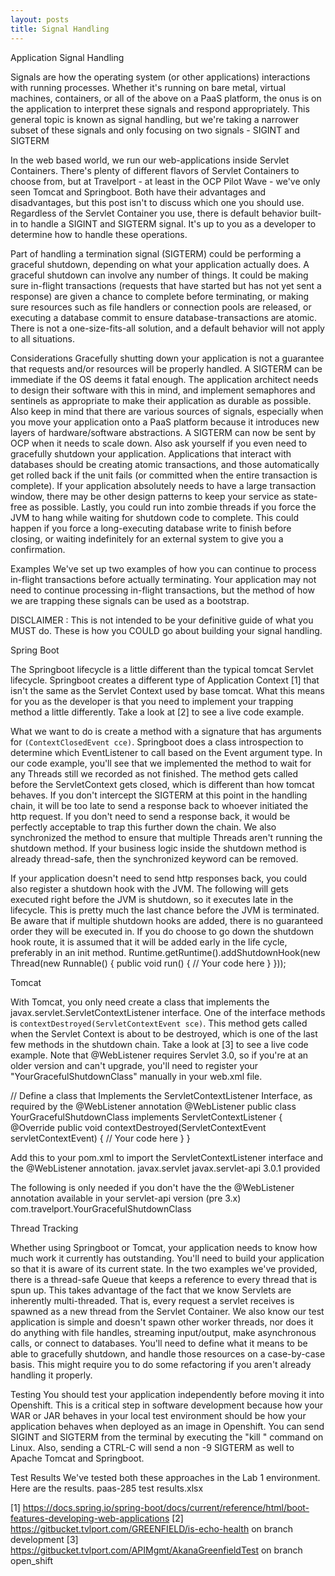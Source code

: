 ```yaml
---
layout: posts
title: Signal Handling
---
```


Application Signal Handling 			 		 	
	
		 	 	 	 	
	
Signals are how the operating system (or other applications) interactions with running processes.  Whether it's running on bare metal, virtual machines, containers, or all of the above on a PaaS platform, the onus is on the application to interpret these signals and respond appropriately.  This general topic is known as signal handling, but we're taking a narrower subset of these signals and only focusing on two signals - SIGINT and SIGTERM

In the web based world, we run our web-applications inside Servlet Containers.  There's plenty of different flavors of Servlet Containers to choose from, but at Travelport - at least in the OCP Pilot Wave - we've only seen Tomcat and Springboot.  Both have their advantages and disadvantages, but this post isn't to discuss which one you should use.  Regardless of the Servlet Container you use, there is default behavior built-in to handle a SIGINT and SIGTERM signal.  It's up to you as a developer to determine how to handle these operations.
 
Part of handling a termination signal (SIGTERM) could be performing a graceful shutdown, depending on what your application actually does. A graceful shutdown can involve any number of things.  It could be making sure in-flight transactions (requests that have started but has not yet sent a response) are given a chance to complete before terminating, or making sure resources such as file handlers or connection pools are released, or executing a database commit to ensure database-transactions are atomic.  There is not a one-size-fits-all solution, and a default behavior will not apply to all situations.

Considerations
Gracefully shutting down your application is not a guarantee that requests and/or resources will be properly handled.  A SIGTERM can be immediate if the OS deems it fatal enough.  The application architect needs to design their software with this in mind, and implement semaphores and sentinels as appropriate to make their application as durable as possible.  Also keep in mind that there are various sources of signals, especially when you move your application onto a PaaS platform because it introduces new layers of hardware/software abstractions.  A SIGTERM can now be sent by OCP when it needs to scale down.
Also ask yourself if you even need to gracefully shutdown your application.  Applications that interact with databases should be creating atomic transactions, and those automatically get rolled back if the unit fails (or committed when the entire transaction is complete).  If your application absolutely needs to have a large transaction window, there may be other design patterns to keep your service as state-free as possible.
Lastly, you could run into zombie threads if you force the JVM to hang while waiting for shutdown code to complete.  This could happen if you force a long-executing database write to finish before closing, or waiting indefinitely for an external system to give you a confirmation.

Examples
We've set up two examples of how you can continue to process in-flight transactions before actually terminating.  Your application may not need to continue processing in-flight transactions, but the method of how we are trapping these signals can be used as a bootstrap.

DISCLAIMER : This is not intended to be your definitive guide of what you MUST do.  These is how you COULD go about building your signal handling.

Spring Boot

The Springboot lifecycle is a little different than the typical tomcat Servlet lifecycle.  Springboot creates a different type of Application Context [1] that isn't the same as the Servlet Context used by base tomcat.  What this means for you as the developer is that you need to implement your trapping method a little differently.  Take a look at [2] to see a live code example.

What we want to do is create a method with a signature that has arguments for `(ContextClosedEvent cce)`.  Springboot does a class introspection to determine which EventListener to call based on the Event argument type.
In our code example, you'll see that we implemented the method to wait for any Threads still we recorded as not finished.  The method gets called before the ServletContext gets closed, which is different than how tomcat behaves.  If you don't intercept the SIGTERM at this point in the handling chain, it will be too late to send a response back to whoever initiated the http request.  If you don't need to send a response back, it would be perfectly acceptable to trap this further down the chain.
We also synchronized the method to ensure that multiple Threads aren't running the shutdown method.  If your business logic inside the shutdown method is already thread-safe, then the synchronized keyword can be removed.
​



If your application doesn't need to send http responses back, you could also register a shutdown hook with the JVM.   The following will gets executed right before the JVM is shutdown, so it executes late in the lifecycle.  This is pretty much the last chance before the JVM is terminated.  Be aware that if multiple shutdown hooks are added, there is no guaranteed order they will be executed in.  If you do choose to go down the shutdown hook route, it is assumed that it will be added early in the life cycle, preferably in an init method.
Runtime.getRuntime().addShutdownHook(new Thread(new Runnable() {
  public void run() {
    // Your code here
  }
}));

Tomcat

With Tomcat, you only need create a class that implements the javax.servlet.ServletContextListener interface.  One of the interface methods is `contextDestroyed(ServletContextEvent sce)`.  This method gets called when the Servlet Context is about to be destroyed, which is one of the last few methods in the shutdown chain.  Take a look at [3] to see a live code example.  Note that @WebListener requires Servlet 3.0, so if you're at an older version and can't upgrade, you'll need to register your "YourGracefulShutdownClass" manually in your web.xml file.

​// Define a class that Implements the ServletContextListener Interface, as required by the @WebListener annotation
@WebListener
public class YourGracefulShutdownClass implements ServletContextListener {
	@Override
	public void contextDestroyed(ServletContextEvent servletContextEvent) {
        // Your code here
	}
}

Add this to your pom.xml to import the ServletContextListener interface and the @WebListener annotation.
​<dependency>
	<groupId>javax.servlet</groupId>
	<artifactId>javax.servlet-api</artifactId>
	<version>3.0.1</version>   <!-- Pick a version appropriate for your application -->
	<scope>provided</scope>
</dependency>

The following is only needed if you don't have the the @WebListener annotation available in your servlet-api version (pre 3.x)
<listener>
	<listener-class>com.travelport.YourGracefulShutdownClass</listener-class>
</listener>

Thread Tracking

Whether using Springboot or Tomcat, your application needs to know how much work it currently has outstanding.  You'll need to build your application so that it is aware of its current state.  In the two examples we've provided, there is a thread-safe Queue that keeps a reference to every thread that is spun up.  This takes advantage of the fact that we know Servlets are inherently multi-threaded.  That is, every request a servlet receives is spawned as a new thread from the Servlet Container.  We also know our test application is simple and doesn't spawn other worker threads, nor does it do anything with file handles, streaming input/output, make asynchronous calls, or connect to databases.  You'll need to define what it means to be able to gracefully shutdown, and handle those resources on a case-by-case basis.  This might require you to do some refactoring if you aren't already handling it properly. 

Testing
You should test your application independently before moving it into Openshift.  This is a critical step in software development because how your WAR or JAR behaves in your local test environment should be how your application behaves when deployed as an image in Openshift.  You can send SIGINT and SIGTERM from the terminal by executing the "kill " command on Linux.  Also, sending a CTRL-C will send a non -9 SIGTERM as well to Apache Tomcat and Springboot.

Test Results
We've tested both these approaches in the Lab 1 environment.  Here are the results. paas-285 test results.xlsx

[1] https://docs.spring.io/spring-boot/docs/current/reference/html/boot-features-developing-web-applications
[2] https://gitbucket.tvlport.com/GREENFIELD/is-echo-health on branch development
[3] https://gitbucket.tvlport.com/APIMgmt/AkanaGreenfieldTest on branch open_shift


